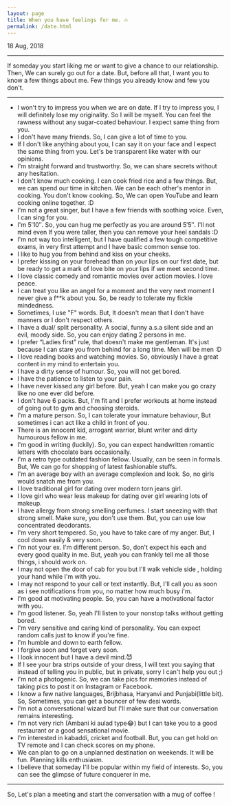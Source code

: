 ```yaml
---
layout: page
title: When you have feelings for me. 🔥
permalink: /date.html
---
```


18 Aug, 2018

---

If someday you start liking me or want to give a chance to our relationship. Then, We can surely go out for a date. But, before all that, I want you to know a few things about me. Few things you already know and few you don't.

---

+ I won't try to impress you when we are on date. If I try to impress you, I will definitely lose my originality. So I will be myself. You can feel the rawness without any sugar-coated behaviour. I expect same thing from you.
+ I don't have many friends. So, I can give a lot of time to you.
+ If I don't like anything about you, I can say it on your face and I expect the same thing from you. Let's be transparent like water with our opinions.
+ I'm straight forward and trustworthy. So, we can share secrets without any hesitation.
+ I don't know much cooking. I can cook fried rice and a few things. But, we can spend our time in kitchen. We can be each other's mentor in cooking. You don't know cooking. So, We can open YouTube and learn cooking online together. :D
+ I'm not a great singer, but I have a few friends with soothing voice. Even, I can sing for you.
+ I'm 5′10″. So, you can hug me perfectly as you are around 5′5″. I'll not mind even If you were taller, then you can remove your heel sandals :D
+ I'm not way too intelligent, but I have qualified a few tough competitive exams, in very first attempt and I have basic common sense too.
+ I like to hug you from behind and kiss on your cheeks.
+ I prefer kissing on your forehead than on your lips on our first date, but be ready to get a mark of love bite on your lips if we meet second time.
+ I love classic comedy and romantic movies over action movies. I love peace.
+ I can treat you like an angel for a moment and the very next moment I never give a f**k about you. So, be ready to tolerate my fickle mindedness.
+ Sometimes, I use "F" words. But, It doesn't mean that I don't have manners or I don't respect others.
+ I have a dual/ split personality. A social, funny a.s.a silent side and an evil, moody side. So, you can enjoy dating 2 persons in me.
+ I prefer “Ladies first” rule, that doesn't make me gentleman. It's just because I can stare you from behind for a long time. Men will be men :D
+ I love reading books and watching movies. So, obviously I have a great content in my mind to entertain you.
+ I have a dirty sense of humour. So, you will not get bored.
+ I have the patience to listen to your pain.
+ I have never kissed any girl before. But, yeah I can make you go crazy like no one ever did before.
+ I don't have 6 packs. But, I'm fit and I prefer workouts at home instead of going out to gym and choosing steroids.
+ I'm a mature person. So, I can tolerate your immature behaviour, But sometimes i can act like a child in front of you.
+ There is an innocent kid, arrogant warrior, blunt writer and dirty humourous fellow in me.
+ I'm good in writing (luckily). So, you can expect handwritten romantic letters with chocolate bars occasionally.
+ I'm a retro type outdated fashion fellow. Usually, can be seen in formals. But, We can go for shopping of latest fashionable stuffs.
+ I'm an average boy with an average complexion and look. So, no girls would snatch me from you.
+ I love traditional girl for dating over modern torn jeans girl.
+ I love girl who wear less makeup for dating over girl wearing lots of makeup.
+ I have allergy from strong smelling perfumes. I start sneezing with that strong smell. Make sure, you don't use them. But, you can use low concentrated deodorants.
+ I'm very short tempered. So, you have to take care of my anger. But, I cool down easily & very soon.
+ I'm not your ex. I'm different person. So, don't expect his each and every good quality in me. But, yeah you can frankly tell me all those things, i should work on.
+ I may not open the door of cab for you but I'll walk vehicle side , holding your hand while I'm with you.
+ I may not respond to your call or text instantly. But, I'll call you as soon as i see notifications from you, no matter how much busy i'm.
+ I'm good at motivating people. So, you can have a motivational factor with you. 
+ I'm good listener. So, yeah I'll listen to your nonstop talks without getting bored.
+ I'm very sensitive and caring kind of personality. You can expect random calls just to know if you're fine.
+ I'm humble and down to earth fellow.
+ I forgive soon and forget very soon.
+ I look innocent but I have a devil mind.😈
+ If I see your bra strips outside of your dress, I will text you saying that instead of telling you in public, but in private, sorry I can't help you out ;)
+ I'm not a photogenic. So, we can take pics for memories instead of taking pics to post it on Instagram or Facebook.
+ I know a few native languages, Brijbhasa, Haryanvi and Punjabi(little bit). So, Sometimes, you can get a bouncer of few desi words.
+ I'm not a conversational wizard but I'll make sure that our conversation remains interesting.
+ I'm not very rich (Ambani ki aulad type😂) but I can take you to a good restaurant or a good sensational movie.
+ I'm interested in kabaddi, cricket and football. But, you can get hold on TV remote and I can check scores on my phone.
+ We can plan to go on a unplanned destination on weekends. It will be fun. Planning kills enthusiasm.
+ I believe that someday I'll be popular within my field of interests. So, you can see the glimpse of future conquerer in me.

---

So, Let's plan a meeting and start the conversation with a mug of coffee !

